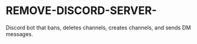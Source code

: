 # REMOVE-DISCORD-SERVER-
Discord bot that bans, deletes channels, creates channels, and sends DM messages.
